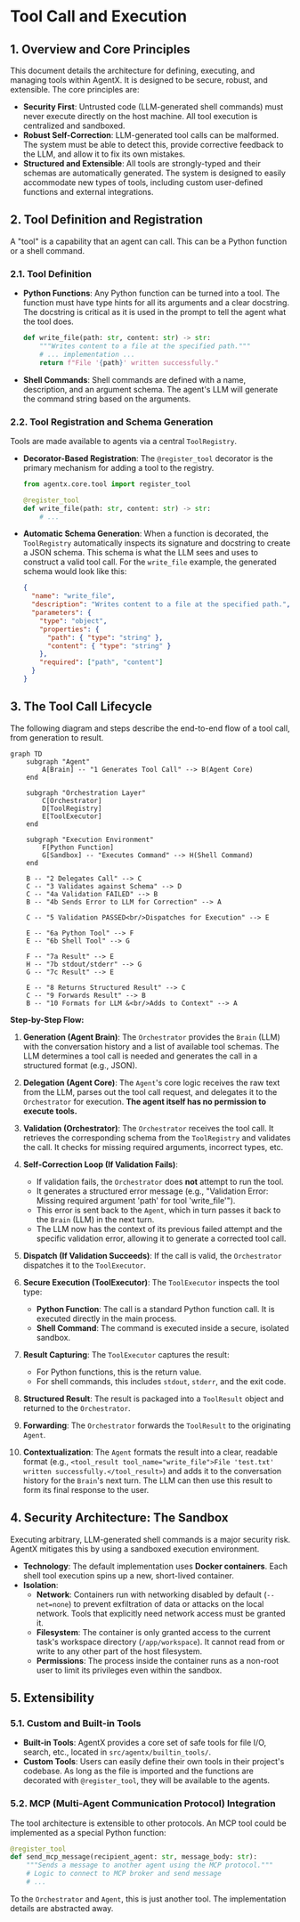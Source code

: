 # Tool Call and Execution

## 1. Overview and Core Principles

This document details the architecture for defining, executing, and managing tools within AgentX. It is designed to be secure, robust, and extensible. The core principles are:

- **Security First**: Untrusted code (LLM-generated shell commands) must never execute directly on the host machine. All tool execution is centralized and sandboxed.
- **Robust Self-Correction**: LLM-generated tool calls can be malformed. The system must be able to detect this, provide corrective feedback to the LLM, and allow it to fix its own mistakes.
- **Structured and Extensible**: All tools are strongly-typed and their schemas are automatically generated. The system is designed to easily accommodate new types of tools, including custom user-defined functions and external integrations.

## 2. Tool Definition and Registration

A "tool" is a capability that an agent can call. This can be a Python function or a shell command.

### 2.1. Tool Definition

- **Python Functions**: Any Python function can be turned into a tool. The function must have type hints for all its arguments and a clear docstring. The docstring is critical as it is used in the prompt to tell the agent what the tool does.

  ```python
  def write_file(path: str, content: str) -> str:
      """Writes content to a file at the specified path."""
      # ... implementation ...
      return f"File '{path}' written successfully."
  ```

- **Shell Commands**: Shell commands are defined with a name, description, and an argument schema. The agent's LLM will generate the command string based on the arguments.

### 2.2. Tool Registration and Schema Generation

Tools are made available to agents via a central `ToolRegistry`.

- **Decorator-Based Registration**: The `@register_tool` decorator is the primary mechanism for adding a tool to the registry.

  ```python
  from agentx.core.tool import register_tool

  @register_tool
  def write_file(path: str, content: str) -> str:
      # ...
  ```

- **Automatic Schema Generation**: When a function is decorated, the `ToolRegistry` automatically inspects its signature and docstring to create a JSON schema. This schema is what the LLM sees and uses to construct a valid tool call. For the `write_file` example, the generated schema would look like this:

  ```json
  {
    "name": "write_file",
    "description": "Writes content to a file at the specified path.",
    "parameters": {
      "type": "object",
      "properties": {
        "path": { "type": "string" },
        "content": { "type": "string" }
      },
      "required": ["path", "content"]
    }
  }
  ```

## 3. The Tool Call Lifecycle

The following diagram and steps describe the end-to-end flow of a tool call, from generation to result.

```mermaid
graph TD
    subgraph "Agent"
        A[Brain] -- "1 Generates Tool Call" --> B(Agent Core)
    end

    subgraph "Orchestration Layer"
        C[Orchestrator]
        D[ToolRegistry]
        E[ToolExecutor]
    end

    subgraph "Execution Environment"
        F[Python Function]
        G[Sandbox] -- "Executes Command" --> H(Shell Command)
    end

    B -- "2 Delegates Call" --> C
    C -- "3 Validates against Schema" --> D
    C -- "4a Validation FAILED" --> B
    B -- "4b Sends Error to LLM for Correction" --> A

    C -- "5 Validation PASSED<br/>Dispatches for Execution" --> E

    E -- "6a Python Tool" --> F
    E -- "6b Shell Tool" --> G

    F -- "7a Result" --> E
    H -- "7b stdout/stderr" --> G
    G -- "7c Result" --> E

    E -- "8 Returns Structured Result" --> C
    C -- "9 Forwards Result" --> B
    B -- "10 Formats for LLM &<br/>Adds to Context" --> A
```

**Step-by-Step Flow:**

1.  **Generation (Agent Brain)**: The `Orchestrator` provides the `Brain` (LLM) with the conversation history and a list of available tool schemas. The LLM determines a tool call is needed and generates the call in a structured format (e.g., JSON).

2.  **Delegation (Agent Core)**: The `Agent`'s core logic receives the raw text from the LLM, parses out the tool call request, and delegates it to the `Orchestrator` for execution. **The agent itself has no permission to execute tools.**

3.  **Validation (Orchestrator)**: The `Orchestrator` receives the tool call. It retrieves the corresponding schema from the `ToolRegistry` and validates the call. It checks for missing required arguments, incorrect types, etc.

4.  **Self-Correction Loop (If Validation Fails)**:

    - If validation fails, the `Orchestrator` does **not** attempt to run the tool.
    - It generates a structured error message (e.g., "Validation Error: Missing required argument 'path' for tool 'write_file'").
    - This error is sent back to the `Agent`, which in turn passes it back to the `Brain` (LLM) in the next turn.
    - The LLM now has the context of its previous failed attempt and the specific validation error, allowing it to generate a corrected tool call.

5.  **Dispatch (If Validation Succeeds)**: If the call is valid, the `Orchestrator` dispatches it to the `ToolExecutor`.

6.  **Secure Execution (ToolExecutor)**: The `ToolExecutor` inspects the tool type:

    - **Python Function**: The call is a standard Python function call. It is executed directly in the main process.
    - **Shell Command**: The command is executed inside a secure, isolated sandbox.

7.  **Result Capturing**: The `ToolExecutor` captures the result:

    - For Python functions, this is the return value.
    - For shell commands, this includes `stdout`, `stderr`, and the exit code.

8.  **Structured Result**: The result is packaged into a `ToolResult` object and returned to the `Orchestrator`.

9.  **Forwarding**: The `Orchestrator` forwards the `ToolResult` to the originating `Agent`.

10. **Contextualization**: The `Agent` formats the result into a clear, readable format (e.g., `<tool_result tool_name="write_file">File 'test.txt' written successfully.</tool_result>`) and adds it to the conversation history for the `Brain`'s next turn. The LLM can then use this result to form its final response to the user.

## 4. Security Architecture: The Sandbox

Executing arbitrary, LLM-generated shell commands is a major security risk. AgentX mitigates this by using a sandboxed execution environment.

- **Technology**: The default implementation uses **Docker containers**. Each shell tool execution spins up a new, short-lived container.
- **Isolation**:
  - **Network**: Containers run with networking disabled by default (`--net=none`) to prevent exfiltration of data or attacks on the local network. Tools that explicitly need network access must be granted it.
  - **Filesystem**: The container is only granted access to the current task's workspace directory (`/app/workspace`). It cannot read from or write to any other part of the host filesystem.
  - **Permissions**: The process inside the container runs as a non-root user to limit its privileges even within the sandbox.

## 5. Extensibility

### 5.1. Custom and Built-in Tools

- **Built-in Tools**: AgentX provides a core set of safe tools for file I/O, search, etc., located in `src/agentx/builtin_tools/`.
- **Custom Tools**: Users can easily define their own tools in their project's codebase. As long as the file is imported and the functions are decorated with `@register_tool`, they will be available to the agents.

### 5.2. MCP (Multi-Agent Communication Protocol) Integration

The tool architecture is extensible to other protocols. An MCP tool could be implemented as a special Python function:

```python
@register_tool
def send_mcp_message(recipient_agent: str, message_body: str):
    """Sends a message to another agent using the MCP protocol."""
    # Logic to connect to MCP broker and send message
    # ...
```

To the `Orchestrator` and `Agent`, this is just another tool. The implementation details are abstracted away.
